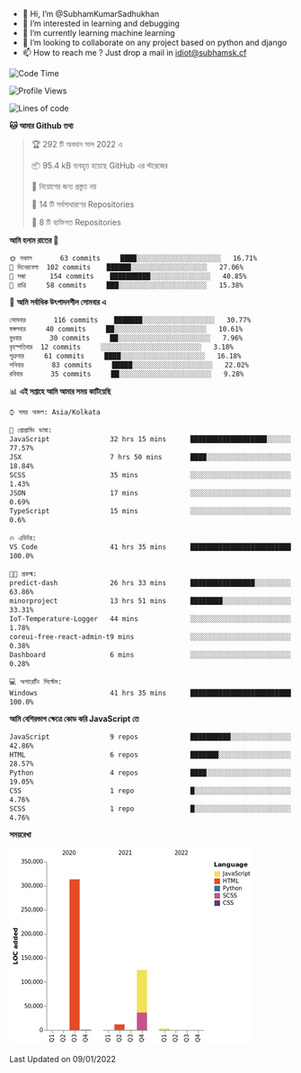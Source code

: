 - 👋 Hi, I’m @SubhamKumarSadhukhan
- 👀 I’m interested in learning and debugging
- 🌱 I’m currently learning machine learning
- 💞️ I’m looking to collaborate on any project based on python and django
- 📫 How to reach me ?
      Just drop a mail in idiot@subhamsk.cf

<!---
SubhamKumarSadhukhan/SubhamKumarSadhukhan is a ✨ special ✨ repository because its `README.md` (this file) appears on your GitHub profile.
You can click the Preview link to take a look at your changes.
--->


<!--START_SECTION:waka-->
![Code Time](http://img.shields.io/badge/Code%20Time-46%20hrs%209%20mins-blue)

![Profile Views](http://img.shields.io/badge/%E0%A6%AA%E0%A7%8D%E0%A6%B0%E0%A7%8B%E0%A6%AB%E0%A6%BE%E0%A6%87%E0%A6%B2%20%E0%A6%A6%E0%A6%B0%E0%A7%8D%E0%A6%B6%E0%A6%A8-73-blue)

![Lines of code](https://img.shields.io/badge/%E0%A6%B9%E0%A7%8D%E0%A6%AF%E0%A6%BE%E0%A6%B2%E0%A7%8B%20%E0%A6%93%E0%A6%AF%E0%A6%BC%E0%A6%BE%E0%A6%B0%E0%A7%8D%E0%A6%B2%E0%A7%8D%E0%A6%A1%20%E0%A6%A5%E0%A7%87%E0%A6%95%E0%A7%87%20%E0%A6%86%E0%A6%AE%E0%A6%BF%20%E0%A6%B2%E0%A6%BF%E0%A6%96%E0%A7%87%E0%A6%9B%E0%A6%BF-455%20Thousand%20%E0%A6%95%E0%A7%8B%E0%A6%A1%E0%A7%87%E0%A6%B0%20%E0%A6%B2%E0%A6%BE%E0%A6%87%E0%A6%A8-blue)

**🐱 আমার Github তথ্য** 

> 🏆 292 টি অবদান সাল 2022 এ
 > 
> 📦 95.4 kB ব্যবহৃত হয়েছে GitHub এর স্টরেজের 
 > 
> 🚫 নিয়োগের জন্য প্রস্তুত নয়
 > 
> 📜 14 টি সর্বসাধারণের Repositories 
 > 
> 🔑 8 টি ব্যক্তিগত Repositories  
 > 
**আমি হলাম রাতের 🦉** 

```text
🌞 সকাল       63 commits     ████░░░░░░░░░░░░░░░░░░░░░   16.71% 
🌆 দিনেরবেলা  102 commits    ██████░░░░░░░░░░░░░░░░░░░   27.06% 
🌃 সন্ধা      154 commits    ██████████░░░░░░░░░░░░░░░   40.85% 
🌙 রাত্রি     58 commits     ███░░░░░░░░░░░░░░░░░░░░░░   15.38%

```
📅 **আমি সর্বাধিক উৎপাদনশীল সোমবার এ** 

```text
সোমবার       116 commits    ███████░░░░░░░░░░░░░░░░░░   30.77% 
মঙ্গলবার     40 commits     ██░░░░░░░░░░░░░░░░░░░░░░░   10.61% 
বুধবার       30 commits     ██░░░░░░░░░░░░░░░░░░░░░░░   7.96% 
বৃহস্পতিবার  12 commits     ░░░░░░░░░░░░░░░░░░░░░░░░░   3.18% 
শুক্রবার     61 commits     ████░░░░░░░░░░░░░░░░░░░░░   16.18% 
শনিবার       83 commits     █████░░░░░░░░░░░░░░░░░░░░   22.02% 
রবিবার       35 commits     ██░░░░░░░░░░░░░░░░░░░░░░░   9.28%

```


📊 **এই সপ্তাহে আমি আমার সময় কাটিয়েছি** 

```text
⌚︎ সময় অঞ্চল: Asia/Kolkata

💬 প্রোগ্রামিং ভাষা: 
JavaScript               32 hrs 15 mins      ███████████████████░░░░░░   77.57% 
JSX                      7 hrs 50 mins       ████░░░░░░░░░░░░░░░░░░░░░   18.84% 
SCSS                     35 mins             ░░░░░░░░░░░░░░░░░░░░░░░░░   1.43% 
JSON                     17 mins             ░░░░░░░░░░░░░░░░░░░░░░░░░   0.69% 
TypeScript               15 mins             ░░░░░░░░░░░░░░░░░░░░░░░░░   0.6%

🔥 এডিটর: 
VS Code                  41 hrs 35 mins      █████████████████████████   100.0%

🐱‍💻 প্রকল্ম: 
predict-dash             26 hrs 33 mins      ████████████████░░░░░░░░░   63.86% 
minorproject             13 hrs 51 mins      ████████░░░░░░░░░░░░░░░░░   33.31% 
IoT-Temperature-Logger   44 mins             ░░░░░░░░░░░░░░░░░░░░░░░░░   1.78% 
coreui-free-react-admin-t9 mins              ░░░░░░░░░░░░░░░░░░░░░░░░░   0.38% 
Dashboard                6 mins              ░░░░░░░░░░░░░░░░░░░░░░░░░   0.28%

💻 অপারেটিং সিস্টেম: 
Windows                  41 hrs 35 mins      █████████████████████████   100.0%

```

**আমি বেশিরভাগ ক্ষেত্রে কোড করি JavaScript তে** 

```text
JavaScript               9 repos             ██████████░░░░░░░░░░░░░░░   42.86% 
HTML                     6 repos             ███████░░░░░░░░░░░░░░░░░░   28.57% 
Python                   4 repos             ████░░░░░░░░░░░░░░░░░░░░░   19.05% 
CSS                      1 repo              █░░░░░░░░░░░░░░░░░░░░░░░░   4.76% 
SCSS                     1 repo              █░░░░░░░░░░░░░░░░░░░░░░░░   4.76%

```


**সময়রেখা**

![Chart not found](https://raw.githubusercontent.com/SubhamKumarSadhukhan/SubhamKumarSadhukhan/main/charts/bar_graph.png) 


 Last Updated on 09/01/2022
<!--END_SECTION:waka-->

